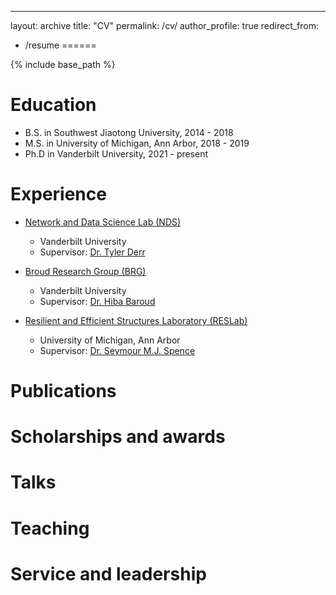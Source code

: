 ---
layout: archive
title: "CV"
permalink: /cv/
author_profile: true
redirect_from:
  - /resume
======

{% include base_path %}

Education
======
* B.S. in Southwest Jiaotong University, 2014 - 2018
* M.S. in University of Michigan, Ann Arbor, 2018 - 2019
* Ph.D in Vanderbilt University, 2021 - present

Experience
======
* [Network and Data Science Lab (NDS)](https://nds-vu.github.io/)
  * Vanderbilt University 
  * Supervisor: [Dr. Tyler Derr](https://tylersnetwork.github.io/)

* [Broud Research Group (BRG)](https://hibabaroud.com/)
  * Vanderbilt University 
  * Supervisor: [Dr. Hiba Baroud](https://hibabaroud.com/people/)

* [Resilient and Efficient Structures Laboratory (RESLab)](https://reslab.engin.umich.edu/)
  * University of Michigan, Ann Arbor
  * Supervisor: [Dr. Seymour M.J. Spence](https://reslab.engin.umich.edu/people)

Publications
======
<!--   <ul>{% for post in site.publications %}
    {% include archive-single-cv.html %}
  {% endfor %}</ul> -->
  
Scholarships and awards
======
<!-- * Currently signed in to 43 different slack teams -->
  
Talks
======
<!--   <ul>{% for post in site.talks %}
    {% include archive-single-talk-cv.html %}
  {% endfor %}</ul> -->
  
Teaching
======
<!-- <ul>{% for post in site.teaching %}
    {% include archive-single-cv.html %}
  {% endfor %}</ul> -->
  
Service and leadership
======
<!-- * Currently signed in to 43 different slack teams -->
